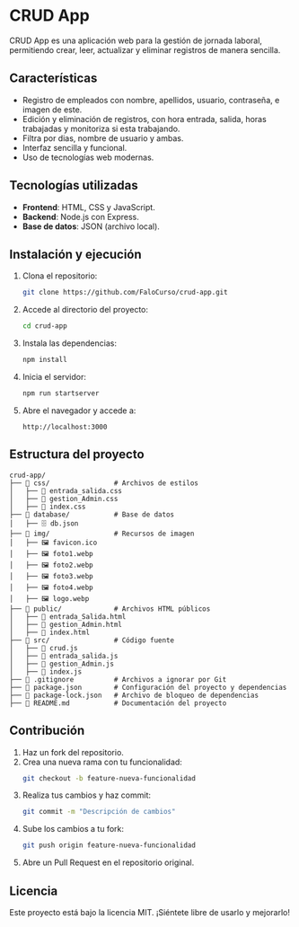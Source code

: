 # CRUD App

CRUD App es una aplicación web para la gestión de jornada laboral, permitiendo crear, leer, actualizar y eliminar registros de manera sencilla.

## Características

- Registro de empleados con nombre, apellidos, usuario, contraseña, e imagen de este.
- Edición y eliminación de registros, con hora entrada, salida, horas trabajadas y monitoriza si esta trabajando. 
- Filtra por dias, nombre de usuario y ambas.
- Interfaz sencilla y funcional.
- Uso de tecnologías web modernas.

## Tecnologías utilizadas

- **Frontend**: HTML, CSS y JavaScript.
- **Backend**: Node.js con Express.
- **Base de datos**: JSON (archivo local).

## Instalación y ejecución

1. Clona el repositorio:
   ```bash
   git clone https://github.com/FaloCurso/crud-app.git
   ```
2. Accede al directorio del proyecto:
   ```bash
   cd crud-app
   ```
3. Instala las dependencias:
   ```bash
   npm install
   ```
4. Inicia el servidor:
   ```bash
   npm run startserver
   ```
5. Abre el navegador y accede a:
   ```
   http://localhost:3000
   ```

## Estructura del proyecto

```
crud-app/
├── 📁 css/                # Archivos de estilos
│   ├── 🎨 entrada_salida.css
│   ├── 🎨 gestion_Admin.css
│   ├── 🎨 index.css
├── 📁 database/           # Base de datos
│   ├── 🗄️ db.json
├── 📁 img/                # Recursos de imagen
│   ├── 🖼️ favicon.ico
│   ├── 🖼️ foto1.webp
│   ├── 🖼️ foto2.webp
│   ├── 🖼️ foto3.webp
│   ├── 🖼️ foto4.webp
│   ├── 🖼️ logo.webp
├── 📁 public/             # Archivos HTML públicos
│   ├── 📄 entrada_Salida.html
│   ├── 📄 gestion_Admin.html
│   ├── 📄 index.html
├── 📁 src/                # Código fuente
│   ├── 📜 crud.js
│   ├── 📜 entrada_salida.js
│   ├── 📜 gestion_Admin.js
│   ├── 📜 index.js
├── 📄 .gitignore          # Archivos a ignorar por Git
├── 📄 package.json        # Configuración del proyecto y dependencias
├── 📄 package-lock.json   # Archivo de bloqueo de dependencias
├── 📄 README.md           # Documentación del proyecto
```

## Contribución

1. Haz un fork del repositorio.
2. Crea una nueva rama con tu funcionalidad:
   ```bash
   git checkout -b feature-nueva-funcionalidad
   ```
3. Realiza tus cambios y haz commit:
   ```bash
   git commit -m "Descripción de cambios"
   ```
4. Sube los cambios a tu fork:
   ```bash
   git push origin feature-nueva-funcionalidad
   ```
5. Abre un Pull Request en el repositorio original.

## Licencia

Este proyecto está bajo la licencia MIT. ¡Siéntete libre de usarlo y mejorarlo!

